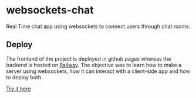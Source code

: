 # websockets-chat
Real Time chat app using websockets to connect users through chat rooms.

## Deploy
The frontend of the project is deployed in github pages whereas the backend is hosted on [Railway](https://railway.app/).
The objective was to learn how to make a server using websockets, how it can interact with a client-side app and how to deploy both.

[Try it here](https://julianmenav.github.io/websockets-chat/)
